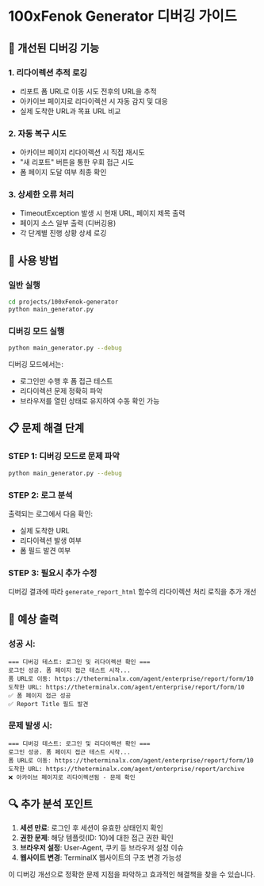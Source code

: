 # 100xFenok Generator 디버깅 가이드

## 🔧 개선된 디버깅 기능

### 1. 리다이렉션 추적 로깅
- 리포트 폼 URL로 이동 시도 전후의 URL을 추적
- 아카이브 페이지로 리다이렉션 시 자동 감지 및 대응
- 실제 도착한 URL과 목표 URL 비교

### 2. 자동 복구 시도
- 아카이브 페이지 리다이렉션 시 직접 재시도
- "새 리포트" 버튼을 통한 우회 접근 시도  
- 폼 페이지 도달 여부 최종 확인

### 3. 상세한 오류 처리
- TimeoutException 발생 시 현재 URL, 페이지 제목 출력
- 페이지 소스 일부 출력 (디버깅용)
- 각 단계별 진행 상황 상세 로깅

## 🚀 사용 방법

### 일반 실행
```bash
cd projects/100xFenok-generator
python main_generator.py
```

### 디버깅 모드 실행 
```bash  
python main_generator.py --debug
```

디버깅 모드에서는:
- 로그인만 수행 후 폼 접근 테스트
- 리다이렉션 문제 정확히 파악
- 브라우저를 열린 상태로 유지하여 수동 확인 가능

## 📋 문제 해결 단계

### STEP 1: 디버깅 모드로 문제 파악
```bash
python main_generator.py --debug
```

### STEP 2: 로그 분석
출력되는 로그에서 다음 확인:
- 실제 도착한 URL
- 리다이렉션 발생 여부  
- 폼 필드 발견 여부

### STEP 3: 필요시 추가 수정
디버깅 결과에 따라 `generate_report_html` 함수의 리다이렉션 처리 로직을 추가 개선

## 🎯 예상 출력

### 성공 시:
```
=== 디버깅 테스트: 로그인 및 리다이렉션 확인 ===
로그인 성공. 폼 페이지 접근 테스트 시작...
폼 URL로 이동: https://theterminalx.com/agent/enterprise/report/form/10
도착한 URL: https://theterminalx.com/agent/enterprise/report/form/10
✅ 폼 페이지 접근 성공
✅ Report Title 필드 발견
```

### 문제 발생 시:
```
=== 디버깅 테스트: 로그인 및 리다이렉션 확인 ===  
로그인 성공. 폼 페이지 접근 테스트 시작...
폼 URL로 이동: https://theterminalx.com/agent/enterprise/report/form/10
도착한 URL: https://theterminalx.com/agent/enterprise/report/archive
❌ 아카이브 페이지로 리다이렉션됨 - 문제 확인
```

## 🔍 추가 분석 포인트

1. **세션 만료**: 로그인 후 세션이 유효한 상태인지 확인
2. **권한 문제**: 해당 템플릿(ID: 10)에 대한 접근 권한 확인
3. **브라우저 설정**: User-Agent, 쿠키 등 브라우저 설정 이슈
4. **웹사이트 변경**: TerminalX 웹사이트의 구조 변경 가능성

이 디버깅 개선으로 정확한 문제 지점을 파악하고 효과적인 해결책을 찾을 수 있습니다.